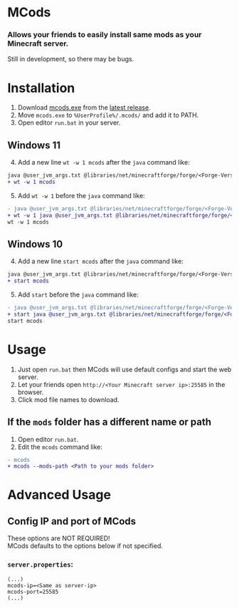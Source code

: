 # MCods
### Allows your friends to easily install same mods as your Minecraft server.
Still in development, so there may be bugs.



# Installation
1. Download [mcods.exe](https://github.com/JadeMin/MCods/releases/latest/download/mcods.exe) from the [latest release](https://github.com/JadeMin/MCods/releases/latest).
2. Move `mcods.exe` to `%UserProfile%/.mcods/` and add it to PATH.
3. Open editor `run.bat` in your server.

## Windows 11
4. Add a new line `wt -w 1 mcods` after the `java` command like:
```diff
java @user_jvm_args.txt @libraries/net/minecraftforge/forge/<Forge-Version>/win_args.txt %*
+ wt -w 1 mcods
```
5. Add `wt -w 1` before the `java` command like:
```diff
- java @user_jvm_args.txt @libraries/net/minecraftforge/forge/<Forge-Version>/win_args.txt %*
+ wt -w 1 java @user_jvm_args.txt @libraries/net/minecraftforge/forge/<Forge-Version>/win_args.txt %*
wt -w 1 mcods
```

## Windows 10
4. Add a new line `start mcods` after the `java` command like:
```diff
java @user_jvm_args.txt @libraries/net/minecraftforge/forge/<Forge-Version>/win_args.txt %*
+ start mcods
```
5. Add `start` before the `java` command like:
```diff
- java @user_jvm_args.txt @libraries/net/minecraftforge/forge/<Forge-Version>/win_args.txt %*
+ start java @user_jvm_args.txt @libraries/net/minecraftforge/forge/<Forge-Version>/win_args.txt %*
start mcods
```



# Usage
1. Just open `run.bat` then MCods will use default configs and start the web server.
2. Let your friends open `http://<Your Minecraft server ip>:25585` in the browser.
3. Click mod file names to download.

## If the `mods` folder has a different name or path
1. Open editor `run.bat`.
2. Edit the `mcods` command like:
```diff
- mcods
+ mcods --mods-path <Path to your mods folder>
```



# Advanced Usage
<!--Run `mcods --help` to see all available commands.-->

## Config IP and port of MCods
These options are NOT REQUIRED!  
MCods defaults to the options below if not specified.
### `server.properties`:
```properties
(...)
mcods-ip=<Same as server-ip>
mcods-port=25585
(...)
```